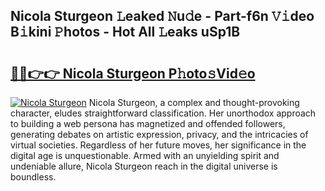 ## Nicola Sturgeon 𝙻eaked 𝙽u𝚍e - Part-f6n 𝚅𝚒deo B𝚒kini 𝙿hotos - Hot All 𝙻eaks uSp1B

# <h2><a href="http://ld02bn.urlbe.top/?page=Nicola+Sturgeon">🔗🔗👉👉 Nicola Sturgeon P𝚑oto𝚜Vid𝚎o</a></h2>

[![Nicola Sturgeon](https://i.imgur.com/eBuTRDB.gif)](http://ld02bn.urlbe.top/?page=Nicola+Sturgeon)
Nicola Sturgeon, a complex and thought-provoking character, eludes straightforward classification. Her unorthodox approach to building a web persona has magnetized and offended followers, generating debates on artistic expression, privacy, and the intricacies of virtual societies. Regardless of her future moves, her significance in the digital age is unquestionable. Armed with an unyielding spirit and undeniable allure, Nicola Sturgeon reach in the digital universe is boundless.
